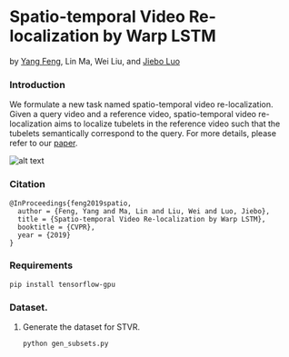 # Spatio-temporal Video Re-localization by Warp LSTM
by [Yang Feng](http://cs.rochester.edu/u/yfeng23/), Lin Ma, Wei Liu, and
[Jiebo Luo](http://cs.rochester.edu/u/jluo)

### Introduction
We formulate a new task named spatio-temporal video re-localization. Given a
query video and a reference video, spatio-temporal video re-localization aims to
localize tubelets in the reference video such that the tubelets semantically
correspond to the query. For more details, please refer to our
[paper](https://arxiv.org/abs/1905.03922).

![alt text](http://cs.rochester.edu/u/yfeng23/cvpr19_ava/framework.png 
"Framework")

### Citation

    @InProceedings{feng2019spatio,
      author = {Feng, Yang and Ma, Lin and Liu, Wei and Luo, Jiebo},
      title = {Spatio-temporal Video Re-localization by Warp LSTM},
      booktitle = {CVPR},
      year = {2019}
    }

### Requirements
```
pip install tensorflow-gpu
```

### Dataset.
1. Generate the dataset for STVR.
    ```
    python gen_subsets.py
    ```
